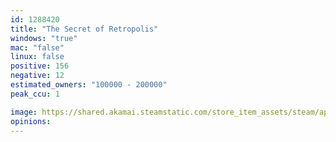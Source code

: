 ```yaml
---
id: 1288420
title: "The Secret of Retropolis"
windows: "true"
mac: "false"
linux: false
positive: 156
negative: 12
estimated_owners: "100000 - 200000"
peak_ccu: 1

image: https://shared.akamai.steamstatic.com/store_item_assets/steam/apps/1288420/header.jpg?t=1722782081
opinions:
---
```

